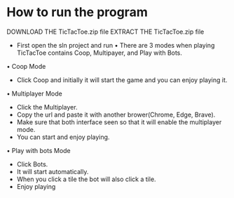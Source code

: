 # How to run the program
DOWNLOAD THE TicTacToe.zip file
EXTRACT THE TicTacToe.zip file

- First open the sln project and run
• There are 3 modes when playing TicTacToe contains Coop, Multipayer, and Play with Bots.

• Coop Mode
- Click Coop and initially it will start the game and you can enjoy playing it.

• Multiplayer Mode
- Click the Multiplayer.
- Copy the url and paste it with another brower(Chrome, Edge, Brave).
- Make sure that both interface seen so that it will enable the multiplayer mode.
- You can start and enjoy playing.

• Play with bots Mode
- Click Bots.
- It will start automatically.
- When you click a tile the bot will also click a tile.
- Enjoy playing
